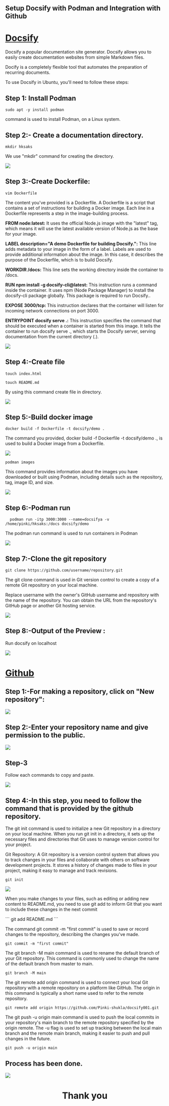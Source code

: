 
## Setup Docsify with Podman and Integration with Github



# <u>Docsify</u>

<p>Docsify a popular documentation site generator. Docsify allows you to easily create documentation websites from simple Markdown files.
<p>Docify is a completely flexible tool that automates the preparation of recurring documents.</p>

<p>To use Docsify in Ubuntu, you'll need to follow these steps:</p>   

## Step 1: Install Podman
```
sudo apt -y install podman
```
<p> command is used to install Podman, on a Linux system.</p>

## Step 2:- Create a documentation directory.

```
mkdir hksaks
```

<p> We use "mkdir" command for creating the directory.</p>

![](001.png)

## Step 3:-Create Dockerfile:
```
vim Dockerfile
```

<p>The content you've provided is a Dockerfile. A Dockerfile is a script that contains a set of instructions for building a Docker image. Each line in a Dockerfile represents a step in the image-building process.</p>

<p><b>FROM node:latest:</b> It uses the official Node.js image with the "latest" tag, which means it will use the latest available version of Node.js as the base for your image.</p>

<p><b>LABEL description="A demo Dockerfile for building Docsify.":</b> This line adds metadata to your image in the form of a label. Labels are used to provide additional information about the image. In this case, it describes the purpose of the Dockerfile, which is to build Docsify.</p>

<p><b>WORKDIR /docs:</b> This line sets the working directory inside the container to /docs. </p>

<p><b>RUN npm install -g docsify-cli@latest:</b> This instruction runs a command inside the container. It uses npm (Node Package Manager) to install the docsify-cli package globally. This package is required to run Docsify..</p>

<p><b>EXPOSE 3000/tcp: </b>This instruction declares that the container will listen for incoming network connections on port 3000.</p>

<p><b>ENTRYPOINT docsify serve .:</b> This instruction specifies the command that should be executed when a container is started from this image. It tells the container to run docsify serve ., which starts the Docsify server, serving documentation from the current directory (.).</b></p>







![](02.png)

## Step 4:-Create  file
```
touch index.html
```


```
touch README.md
```


<p>By using this command  create file in directory.</p>

![](03.png)

##  Step 5:-Build docker image


```
docker build -f Dockerfile -t docsify/demo .
```
<p>The command you provided, docker build -f Dockerfile -t docsify/demo ., is used to build a Docker image from a Dockerfile.</p>


![](04.png)
 
```
podman images
```
<p>This command provides information about the images you have downloaded or built using Podman, including details such as the repository, tag, image ID, and size.</p>

![](podman%20image.png)

## Step 6:-Podman run 
```
  podman run -itp 3000:3000 --name=docsifya -v /home/pinki/hksaks:/docs docsify/demo 

```
<p> The podman run command is used to run containers in Podman </p>




![](podman%20run.png)

 ## Step 7:-Clone the git repository
```
git clone https://github.com/username/repository.git
```
<p>The git clone command is used in Git version control to create a copy of a remote Git repository on your local machine.</p>






<P> Replace username with the owner's GitHub username and repository with the name of the repository. You can obtain the URL from the repository's GitHub page or another Git hosting service.</P>


![](8.png)

## Step 8:-Output of the Preview :
<p>Run docsify on localhost </p>

![](previewlocalhost%203000.png)


# <u>Github </u>

## Step 1:-For making a repository, click on "New repository":

![](repo.png)

## Step 2:-Enter your repository name and give permission to the public.

![](new%20repo.png)

## Step-3
<p>Follow each commands to copy and paste.</p>

![](github%20command.png)




## Step 4:-In this step, you need to follow the command that is provided by the github repository.



The git init command is used to initialize a new Git repository in a directory on your local machine. When you run git init in a directory, it sets up the necessary files and directories that Git uses to manage version control for your project.</p>

Git Repository: A Git repository is a version control system that allows you to track changes in your files and collaborate with others on software development projects. It stores a history of changes made to files in your project, making it easy to manage and track revisions.

```
git init
```


![](git%20init.png)

<p> When you make changes to your files, such as editing or adding new content to README.md, you need to use git add to inform Git that you want to include these changes in the next commit</p>
```
git add README.md
```
<p>The command git commit -m "first commit" is used to save or record changes to the repository, describing the changes you've made.</p>

```
git commit -m "first commit"

```

<P>The git branch -M main command is used to rename the default branch of your Git repository. This command is commonly used to change the name of the default branch from master to main.<P>

```
git branch -M main
```
<P>The git remote add origin command is used to connect your local Git repository with a remote repository on a platform like GitHub. The origin in this command is typically a short name used to refer to the remote repository.</P>

```
git remote add origin https://github.com/Pinki-shukla/docsify001.git
```
<P>The git push -u origin main command is used to push the local commits in your repository's main branch to the remote repository specified by the origin remote. The -u flag is used to set up tracking between the local main branch and the remote main branch, making it easier to push and pull changes in the future.</P>


```
git push -u origin main
```








## Process has been done.

![](precess%20done.png)



<h1> <center>Thank you </h1></center>